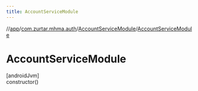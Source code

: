 ```yaml
---
title: AccountServiceModule
---
```

//[app](../../../index.html)/[com.zurtar.mhma.auth](../index.html)/[AccountServiceModule](index.html)/[AccountServiceModule](-account-service-module.html)



# AccountServiceModule



[androidJvm]\
constructor()



